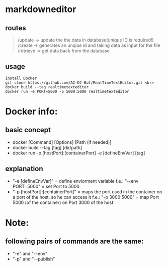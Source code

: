 # markdowneditor

## routes 

> /update -> update the the data in database(unique ID is required!) <br>
> /create -> generates an unqiue id and taking data as input for the file <br>
> /retrieve -> get data back from the database <br>

## usage 

```
install Docker
git clone https://github.com/AI-DC-Bot/RealTimeTextEditor.git <br>
docker build --tag realtimetexteditor .
docker run -e PORT=5000 -p 5000:5000 realtimetexteditor
```

# Docker info:

## basic concept

- docker [Command] [Options] [Path (if needed)]<br>
- docker build --tag [tag] [dir/path]<br>
- docker run -p [hostPort]:[containerPort] -e [defineEnvVar] [tag]<br>

## explanation

- "-e [defineEnvVar]" = define enviorment variable f.e.: "--env PORT=5000" = set Port to 5000<br>
- "-p [hostPort]:[containerPort]" = maps the port used in the container on a port of the host, so he can access it f.e.: "-p 3000:5000" = map Port 5000 (of the container) on Port 3000 of the host<br>

# Note:
## following pairs of commands are the same:
- "-e" and "--env"<br> 
- "-p" and "--publish"<br>
